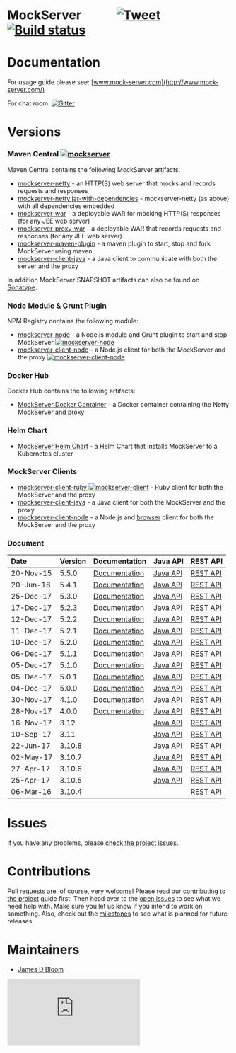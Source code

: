 MockServer &nbsp;&nbsp;&nbsp;&nbsp;&nbsp;&nbsp;&nbsp;&nbsp;&nbsp;&nbsp; [![Tweet](https://img.shields.io/twitter/url/http/shields.io.svg?style=social)](https://twitter.com/intent/tweet?text=Easily%20mock%20any%20system%20you%20integrate%20with%20via%20HTTP%20or%20HTTPS%2C%20or%20analysis%20and%20debug%20systems%20via%20HTTP%20or%20HTTPS%20by%20simple%20transparent%20proxying%20that%20allows%20easy%20inspection%20or%20modification%20of%20in%20flight%20requests&url=http://mock-server.com&via=jamesdbloom&hashtags=mock,proxy,http,testing,debug,developers)&nbsp; [![Build status](https://badge.buildkite.com/3b6803f4fe98cb5ed7bf18292a1434f800b53d8fecb92811d8.svg?branch=master&style=square&theme=slack)](https://buildkite.com/mockserver/mockserver)
========== 



# Documentation

For usage guide please see: [www.mock-server.com](http://www.mock-server.com/)

For chat room: [![Gitter](https://badges.gitter.im/Join%20Chat.svg)](https://gitter.im/jamesdbloom/mockserver?utm_source=badge&utm_medium=badge&utm_campaign=pr-badge&utm_content=badge)

# Versions

### Maven Central [![mockserver](https://maven-badges.herokuapp.com/maven-central/org.mock-server/mockserver-netty/badge.svg?style=flat)](http://search.maven.org/#search%7Cga%7C1%7Cmockserver)

Maven Central contains the following MockServer artifacts:

* [mockserver-netty](https://maven-badges.herokuapp.com/maven-central/org.mock-server/mockserver-netty) - an HTTP(S) web server that mocks and records requests and responses
* [mockserver-netty:jar-with-dependencies](https://maven-badges.herokuapp.com/maven-central/org.mock-server/mockserver-netty) - mockserver-netty (as above) with all dependencies embedded
* [mockserver-war](https://maven-badges.herokuapp.com/maven-central/org.mock-server/mockserver-war) - a deployable WAR for mocking HTTP(S) responses (for any JEE web server)
* [mockserver-proxy-war](https://maven-badges.herokuapp.com/maven-central/org.mock-server/mockserver-proxy-war) - a deployable WAR that records requests and responses (for any JEE web server)
* [mockserver-maven-plugin](https://maven-badges.herokuapp.com/maven-central/org.mock-server/mockserver-maven-plugin) - a maven plugin to start, stop and fork MockServer using maven
* [mockserver-client-java](https://maven-badges.herokuapp.com/maven-central/org.mock-server/mockserver-client-java) - a Java client to communicate with both the server and the proxy

In addition MockServer SNAPSHOT artifacts can also be found on [Sonatype](https://oss.sonatype.org/index.html#nexus-search;quick~org.mock-server).

### Node Module & Grunt Plugin

NPM Registry contains the following module:

* [mockserver-node](https://www.npmjs.org/package/mockserver-node) - a Node.js module and Grunt plugin to start and stop MockServer
    [![mockserver-node](https://nodei.co/npm/mockserver-node.png?downloads=true)](https://www.npmjs.org/package/mockserver-node)
* [mockserver-client-node](https://www.npmjs.org/package/mockserver-client) - a Node.js client for both the MockServer and the proxy 
    [![mockserver-client-node](https://nodei.co/npm/mockserver-client.png?downloads=true)](https://www.npmjs.org/package/mockserver-client)

### Docker Hub

Docker Hub contains the following artifacts:

* [MockServer Docker Container](https://hub.docker.com/r/jamesdbloom/mockserver/) - a Docker container containing the Netty MockServer and proxy

### Helm Chart

* [MockServer Helm Chart](helm/mockserver/README.md) - a Helm Chart that installs MockServer to a Kubernetes cluster

### MockServer Clients

* [mockserver-client-ruby ![mockserver-client](https://badge.fury.io/rb/mockserver-client.png)](https://rubygems.org/gems/mockserver-client) - Ruby client for both the MockServer and the proxy 
* [mockserver-client-java](http://search.maven.org/#search%7Cga%7C1%7Cmockserver-client-java) - a Java client for both the MockServer and the proxy 
* [mockserver-client-node](https://www.npmjs.org/package/mockserver-client) - a Node.js and [browser](https://rawgit.com/jamesdbloom/mockserver-client-node/mockserver-5.5.0/mockServerClient.js) client for both the MockServer and the proxy

### Document
Date       | Version | Documentation                                  | Java API                                                              | REST API
:--------- |:------- |:---------------------------------------------- |:--------------------------------------------------------------------- |:-----------
20-Nov-15  | 5.5.0	 | [Documentation](http://mock-server.com)	      | [Java API](http://mock-server.com/versions/5.5.0/apidocs/index.html)  | [REST API](https://app.swaggerhub.com/apis/jamesdbloom/mock-server-openapi/5.5.x)
20-Jun-18  | 5.4.1	 | [Documentation](https://5-4.mock-server.com)   | [Java API](http://mock-server.com/versions/5.4.1/apidocs/index.html)  | [REST API](https://app.swaggerhub.com/apis/jamesdbloom/mock-server-openapi/5.4.x)
25-Dec-17  | 5.3.0	 | [Documentation](https://5-3.mock-server.com)   | [Java API](http://mock-server.com/versions/5.3.0/apidocs/index.html)  | [REST API](https://app.swaggerhub.com/apis/jamesdbloom/mock-server-openapi/5.2.x)
17-Dec-17  | 5.2.3	 | [Documentation](https://5-2.mock-server.com)   | [Java API](http://mock-server.com/versions/5.2.3/apidocs/index.html)  | [REST API](https://app.swaggerhub.com/apis/jamesdbloom/mock-server-openapi/5.2.x)
12-Dec-17  | 5.2.2	 | [Documentation](https://5-2.mock-server.com)   | [Java API](http://mock-server.com/versions/5.2.2/apidocs/index.html)  | [REST API](https://app.swaggerhub.com/apis/jamesdbloom/mock-server-openapi/5.2.x)
11-Dec-17  | 5.2.1	 | [Documentation](https://5-2.mock-server.com)   | [Java API](http://mock-server.com/versions/5.2.1/apidocs/index.html)  | [REST API](https://app.swaggerhub.com/apis/jamesdbloom/mock-server-openapi/5.2.x)
10-Dec-17  | 5.2.0	 | [Documentation](https://5-2.mock-server.com)   | [Java API](http://mock-server.com/versions/5.2.0/apidocs/index.html)  | [REST API](https://app.swaggerhub.com/apis/jamesdbloom/mock-server-openapi/5.2.x)
06-Dec-17  | 5.1.1	 | [Documentation](https://5-1.mock-server.com)   | [Java API](http://mock-server.com/versions/5.1.1/apidocs/index.html)  | [REST API](https://app.swaggerhub.com/apis/jamesdbloom/mock-server-openapi/5.1.x)
05-Dec-17  | 5.1.0	 | [Documentation](https://5-1.mock-server.com)   | [Java API](http://mock-server.com/versions/5.1.0/apidocs/index.html)  | [REST API](https://app.swaggerhub.com/apis/jamesdbloom/mock-server-openapi/5.1.x)
05-Dec-17  | 5.0.1	 | [Documentation](https://5-0.mock-server.com)   | [Java API](http://mock-server.com/versions/5.0.1/apidocs/index.html)  | [REST API](https://app.swaggerhub.com/apis/jamesdbloom/mock-server-openapi/5.0.x)
04-Dec-17  | 5.0.0	 | [Documentation](https://5-0.mock-server.com)   | [Java API](http://mock-server.com/versions/5.0.0/apidocs/index.html)  | [REST API](https://app.swaggerhub.com/apis/jamesdbloom/mock-server-openapi/5.0.x)
30-Nov-17  | 4.1.0	 | [Documentation](https://4-1.mock-server.com)   | [Java API](http://mock-server.com/versions/4.1.0/apidocs/index.html)  | [REST API](https://app.swaggerhub.com/apis/jamesdbloom/mock-server-openapi/4.x.x)
28-Nov-17  | 4.0.0	 | [Documentation](https://4-0.mock-server.com)   | [Java API](http://mock-server.com/versions/4.0.0/apidocs/index.html)  | [REST API](https://app.swaggerhub.com/apis/jamesdbloom/mock-server-openapi/4.x.x)
16-Nov-17  | 3.12	 |  | [Java API](http://mock-server.com/versions/3.12/apidocs/index.html)   | [REST API](https://app.swaggerhub.com/apis/jamesdbloom/mock-server_api/3.x.x)
10-Sep-17  | 3.11	 |  | [Java API](http://mock-server.com/versions/3.11/apidocs/index.html)   | [REST API](https://app.swaggerhub.com/apis/jamesdbloom/mock-server_api/3.x.x)
22-Jun-17  | 3.10.8	 |  | [Java API](http://mock-server.com/versions/3.10.8/apidocs/index.html) | [REST API](https://app.swaggerhub.com/apis/jamesdbloom/mock-server_api/3.x.x)
02-May-17  | 3.10.7	 |  | [Java API](http://mock-server.com/versions/3.10.7/apidocs/index.html) | [REST API](https://app.swaggerhub.com/apis/jamesdbloom/mock-server_api/3.x.x)
27-Apr-17  | 3.10.6	 |  | [Java API](http://mock-server.com/versions/3.10.6/apidocs/index.html) | [REST API](https://app.swaggerhub.com/apis/jamesdbloom/mock-server_api/3.x.x)
25-Apr-17  | 3.10.5	 |  | [Java API](http://mock-server.com/versions/3.10.5/apidocs/index.html) | [REST API](https://app.swaggerhub.com/apis/jamesdbloom/mock-server_api/3.x.x)
06-Mar-16  | 3.10.4	 |  |  | [REST API](https://app.swaggerhub.com/apis/jamesdbloom/mock-server_api/3.x.x)

# Issues

If you have any problems, please [check the project issues](https://github.com/jamesdbloom/mockserver/issues?state=open).

# Contributions

Pull requests are, of course, very welcome! Please read our [contributing to the project](https://github.com/jamesdbloom/mockserver/wiki/Contributing-to-the-project) guide first. Then head over to the [open issues](https://github.com/jamesdbloom/mockserver/issues?state=open) to see what we need help with. Make sure you let us know if you intend to work on something. Also, check out the [milestones](https://github.com/jamesdbloom/mockserver/milestones) to see what is planned for future releases.

# Maintainers
* [James D Bloom](http://blog.jamesdbloom.com)

[![Analytics](https://ga-beacon.appspot.com/UA-32687194-4/mockserver/README.md)](https://github.com/igrigorik/ga-beacon)
